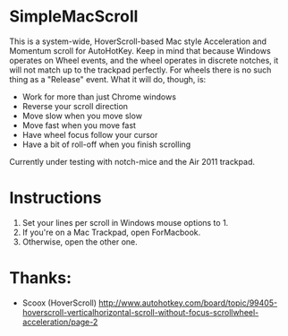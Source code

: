 # SimpleMacScroll
This is a system-wide, HoverScroll-based Mac style Acceleration and Momentum scroll for AutoHotKey. Keep in mind that because Windows operates on Wheel events, and the wheel operates in discrete notches, it will not match up to the trackpad perfectly. For wheels there is no such thing as a "Release" event. What it will do, though, is:

* Work for more than just Chrome windows
* Reverse your scroll direction
* Move slow when you move slow
* Move fast when you move fast
* Have wheel focus follow your cursor
* Have a bit of roll-off when you finish scrolling

Currently under testing with notch-mice and the Air 2011 trackpad.

# Instructions
1. Set your lines per scroll in Windows mouse options to 1.
2. If you're on a Mac Trackpad, open ForMacbook.
3. Otherwise, open the other one. 

# Thanks: 
* Scoox (HoverScroll) http://www.autohotkey.com/board/topic/99405-hoverscroll-verticalhorizontal-scroll-without-focus-scrollwheel-acceleration/page-2 
